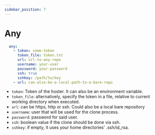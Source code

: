 ```yaml
---
sidebar_position: 7
---
```


# Any

```yaml title="config"
  any:
    - token: some-token
      token_file: token.txt
      url: url-to-any-repo 
      username: your-user 
      password: your-password
      ssh: true 
      sshkey: /path/to/key
    - url: can-also-be-a-local-path-to-a-bare-repo
```
- `token`: Token of the hoster. It can also be an environment variable.
- `token_file`: alternatively, specify the token in a file, relative to current working directory when executed.
- `url`: can be https, http or ssh. Could also be a local bare repository
- `username`: user that will be used for the clone process.
- `password`: password for said user.
- `ssh`: boolean value if the clone should be done via ssh.
- `sshkey`: if empty, it uses your home directories' .ssh/id_rsa.